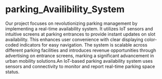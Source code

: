 # parking_Availibility_System
Our project focuses on revolutionizing parking management by implementing a real-time availability system. It utilizes IoT sensors and intuitive screens at parking entrances to provide instant updates on slot availability. This enhances user convenience with clear displaying color-coded indicators for easy navigation. 
The system is scalable across different parking facilities and introduces revenue opportunities through advertising on entrance screens, marking a significant advancement in urban mobility solutions.An IoT-based parking availability system uses sensors and connectivity to monitor and report real-time parking space status.
